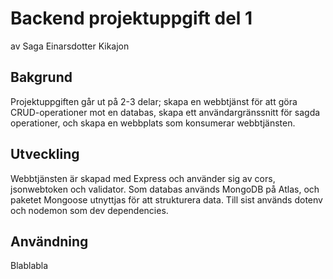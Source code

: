# Backend projektuppgift del 1

av Saga Einarsdotter Kikajon

## Bakgrund

Projektuppgiften går ut på 2-3 delar; skapa en webbtjänst för att göra CRUD-operationer mot en databas, skapa ett användargränssnitt för sagda operationer, och skapa en webbplats som konsumerar webbtjänsten.

## Utveckling

Webbtjänsten är skapad med Express och använder sig av cors, jsonwebtoken och validator. Som databas används MongoDB på Atlas, och paketet Mongoose utnyttjas för att strukturera data.
Till sist används dotenv och nodemon som dev dependencies.

## Användning

Blablabla
